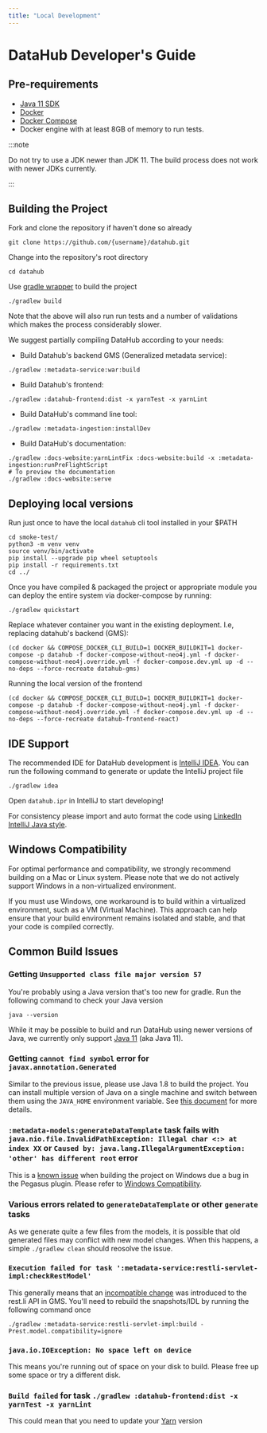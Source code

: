 ```yaml
---
title: "Local Development"
---
```


# DataHub Developer's Guide

## Pre-requirements
 - [Java 11 SDK](https://openjdk.org/projects/jdk/11/)
 - [Docker](https://www.docker.com/)
 - [Docker Compose](https://docs.docker.com/compose/)
 - Docker engine with at least 8GB of memory to run tests.

 :::note

 Do not try to use a JDK newer than JDK 11. The build process does not work with newer JDKs currently.

 :::

## Building the Project

Fork and clone the repository if haven't done so already
```
git clone https://github.com/{username}/datahub.git
```

Change into the repository's root directory
```
cd datahub
```

Use [gradle wrapper](https://docs.gradle.org/current/userguide/gradle_wrapper.html) to build the project
```
./gradlew build
```

Note that the above will also run run tests and a number of validations which makes the process considerably slower.

We suggest partially compiling DataHub according to your needs:

 - Build Datahub's backend GMS (Generalized metadata service):
```
./gradlew :metadata-service:war:build
```
 - Build Datahub's frontend:
```
./gradlew :datahub-frontend:dist -x yarnTest -x yarnLint
```
 - Build DataHub's command line tool:
```
./gradlew :metadata-ingestion:installDev
```
 - Build DataHub's documentation:
```
./gradlew :docs-website:yarnLintFix :docs-website:build -x :metadata-ingestion:runPreFlightScript
# To preview the documentation
./gradlew :docs-website:serve
```

## Deploying local versions

Run just once to have the local `datahub` cli tool installed in your $PATH
```
cd smoke-test/
python3 -m venv venv
source venv/bin/activate
pip install --upgrade pip wheel setuptools
pip install -r requirements.txt
cd ../
```

Once you have compiled & packaged the project or appropriate module you can deploy the entire system via docker-compose by running:
```
./gradlew quickstart
```

Replace whatever container you want in the existing deployment.
I.e, replacing datahub's backend (GMS):
```
(cd docker && COMPOSE_DOCKER_CLI_BUILD=1 DOCKER_BUILDKIT=1 docker-compose -p datahub -f docker-compose-without-neo4j.yml -f docker-compose-without-neo4j.override.yml -f docker-compose.dev.yml up -d --no-deps --force-recreate datahub-gms)
```

Running the local version of the frontend
```
(cd docker && COMPOSE_DOCKER_CLI_BUILD=1 DOCKER_BUILDKIT=1 docker-compose -p datahub -f docker-compose-without-neo4j.yml -f docker-compose-without-neo4j.override.yml -f docker-compose.dev.yml up -d --no-deps --force-recreate datahub-frontend-react)
```
## IDE Support
The recommended IDE for DataHub development is [IntelliJ IDEA](https://www.jetbrains.com/idea/). 
You can run the following command to generate or update the IntelliJ project file
```
./gradlew idea
```
Open `datahub.ipr` in IntelliJ to start developing!

For consistency please import and auto format the code using [LinkedIn IntelliJ Java style](../gradle/idea/LinkedIn%20Style.xml).


## Windows Compatibility

For optimal performance and compatibility, we strongly recommend building on a Mac or Linux system. 
Please note that we do not actively support Windows in a non-virtualized environment.

If you must use Windows, one workaround is to build within a virtualized environment, such as a VM (Virtual Machine). 
This approach can help ensure that your build environment remains isolated and stable, and that your code is compiled correctly.

## Common Build Issues

### Getting `Unsupported class file major version 57`

You're probably using a Java version that's too new for gradle. Run the following command to check your Java version
```
java --version
```
While it may be possible to build and run DataHub using newer versions of Java, we currently only support [Java 11](https://openjdk.org/projects/jdk/11/) (aka Java 11).

### Getting `cannot find symbol` error for `javax.annotation.Generated`

Similar to the previous issue, please use Java 1.8 to build the project.
You can install multiple version of Java on a single machine and switch between them using the `JAVA_HOME` environment variable. See [this document](https://docs.oracle.com/cd/E21454_01/html/821-2531/inst_jdk_javahome_t.html) for more details.

### `:metadata-models:generateDataTemplate` task fails with `java.nio.file.InvalidPathException: Illegal char <:> at index XX` or `Caused by: java.lang.IllegalArgumentException: 'other' has different root` error

This is a [known issue](https://github.com/linkedin/rest.li/issues/287) when building the project on Windows due a bug in the Pegasus plugin. Please refer to [Windows Compatibility](/docs/developers.md#windows-compatibility). 

### Various errors related to `generateDataTemplate` or other `generate` tasks

As we generate quite a few files from the models, it is possible that old generated files may conflict with new model changes. When this happens, a simple `./gradlew clean` should reosolve the issue. 

### `Execution failed for task ':metadata-service:restli-servlet-impl:checkRestModel'`

This generally means that an [incompatible change](https://linkedin.github.io/rest.li/modeling/compatibility_check) was introduced to the rest.li API in GMS. You'll need to rebuild the snapshots/IDL by running the following command once
```
./gradlew :metadata-service:restli-servlet-impl:build -Prest.model.compatibility=ignore
```

### `java.io.IOException: No space left on device`

This means you're running out of space on your disk to build. Please free up some space or try a different disk.

### `Build failed` for task `./gradlew :datahub-frontend:dist -x yarnTest -x yarnLint`
This could mean that you need to update your [Yarn](https://yarnpkg.com/getting-started/install) version

